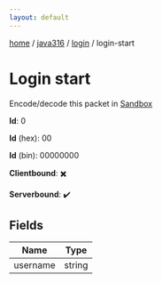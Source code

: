 ```yaml
---
layout: default
---
```


[home](/)  /  [java316](/protocol/java316)  /  [login](/protocol/java316/login)  /  login-start

# Login start

Encode/decode this packet in [Sandbox](../../../sandbox/java316#Login.LoginStart)

**Id**: 0

**Id** (hex): 00

**Id** (bin): 00000000

**Clientbound**: ✖️

**Serverbound**: ✔️

## Fields

Name | Type
---|---
username | string
